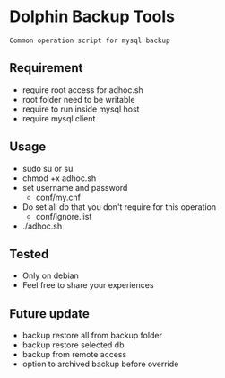 # Dolphin Backup Tools
    Common operation script for mysql backup
## Requirement
   * require root access for adhoc.sh 
   * root folder need to be writable 
   * require to run inside mysql host
   * require mysql client

## Usage
   * sudo su or su
   * chmod +x adhoc.sh
   * set username and password
       * conf/my.cnf 
   * Do set all db that you don't require for this operation
       * conf/ignore.list
   * ./adhoc.sh

## Tested
   * Only on debian
   * Feel free to share your experiences
   
## Future update 
   * backup restore all from backup folder
   * backup restore selected db
   * backup from remote access
   * option to archived backup before override
